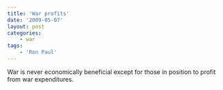 ```yaml
---
title: 'War profits'
date: '2009-05-07'
layout: post
categories:
    - war
tags:
    - 'Ron Paul'
---
```


War is never economically beneficial except for those in position to profit from war expenditures.